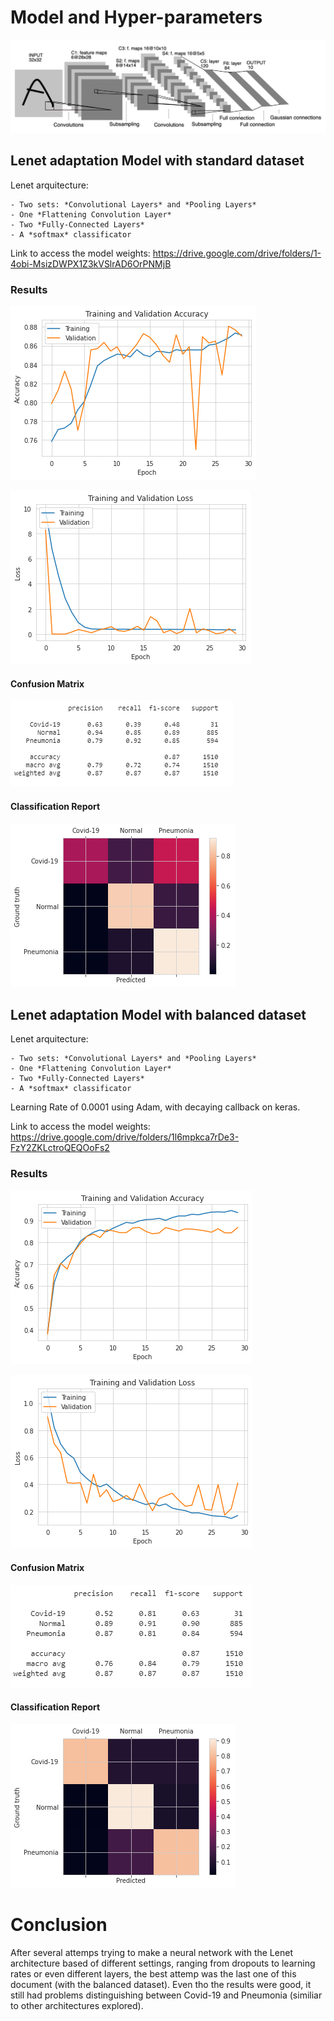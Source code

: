 # Model and Hyper-parameters

![Lenet Architecture](Lenetarq.png "Lenet Architecture")

<!-- Model -->
## Lenet adaptation Model with standard dataset
 Lenet arquitecture:
    
    - Two sets: *Convolutional Layers* and *Pooling Layers*
    - One *Flattening Convolution Layer*
    - Two *Fully-Connected Layers*
    - A *softmax* classificator
    
Link to access the model weights: https://drive.google.com/drive/folders/1-4obi-MsizDWPX1Z3kVSlrAD6OrPNMjB


### Results

![Accuracy during Training](acc.png "Accuracy during Training")

![Loss during Training](loss.png "Loss during Training")


#### Confusion Matrix
![Confusion Matrix](cr.png "Confusion Matrix")

#### Classification Report
![Classification Report](cm.png "Classification Report")



## Lenet adaptation Model with balanced dataset

 Lenet arquitecture:
    
    - Two sets: *Convolutional Layers* and *Pooling Layers*
    - One *Flattening Convolution Layer*
    - Two *Fully-Connected Layers*
    - A *softmax* classificator

Learning Rate of 0.0001 using Adam, with decaying callback on keras.

Link to access the model weights: https://drive.google.com/drive/folders/1l6mpkca7rDe3-FzY2ZKLctroQEQOoFs2



### Results

![Accuracy during Training](acc_lenet.png "Accuracy during Training")

![Loss during Training](loss_lenet.png "Loss during Training")


#### Confusion Matrix
![Confusion Matrix](lenet_cr.png "Confusion Matrix")

#### Classification Report
![Classification Report](lenet_cm.png "Classification Report")



# Conclusion

After several attemps trying to make a neural network with the Lenet architecture based of different settings, ranging from dropouts to learning rates or even different layers, the best attemp was the last one of this document (with the balanced dataset).
Even tho the results were good, it still had problems distinguishing between Covid-19 and Pneumonia (similiar to other architectures explored).


